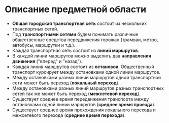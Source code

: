 # Описание предметной области #

  * **Общая городская транспортная сеть** состоит из нескольких транспортных сетей.
  * Под **транспортными сетями** будем понимать различные общественные средства передвижения горожан  (трамваи, метро, автобусы, маршрутки и т.д.).
  * Каждая транспортная сеть состоит из **линий маршрутов**.
  * В каждой линии маршрутов можно выделить два **направления движения** ("вперед" и "назад").
  * Каждая линия маршрутов состоит из **остановок**. Общественный транспорт курсирует между остановками одной линии маршрутов.
  * Между остановками разных линий маршрутов одной транспортной сети может быть переход (**локальный переход**).
  * Между остановками разных линий маршрутов разных транспортных сетей так же может быть переход (**межсетевой переход**).
  * Существует среднее время передвижения транспорта между остановками одной линии маршрутов (**среднее время проезда**).
  * Существует среднее время прохождения локального перехода и межсетевого перехода (**среднее время перехода**).